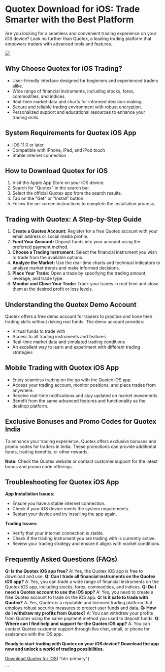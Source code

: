 # Quotex Download for iOS: Trade Smarter with the Best Platform

Are you looking for a seamless and convenient trading experience on your
iOS device? Look no further than Quotex, a leading trading platform that
empowers traders with advanced tools and features.

[![](https://static.quotex.io/files/5_en/300_250.jpg)](https://traff.sbs/brokerqxsignupf)

## Why Choose Quotex for iOS Trading?

-   User-friendly interface designed for beginners and experienced
    traders alike.
-   Wide range of financial instruments, including stocks, forex,
    commodities, and indices.
-   Real-time market data and charts for informed decision-making.
-   Secure and reliable trading environment with robust encryption.
-   Personalized support and educational resources to enhance your
    trading skills.

## System Requirements for Quotex iOS App

-   iOS 11.0 or later
-   Compatible with iPhone, iPad, and iPod touch
-   Stable internet connection

## How to Download Quotex for iOS

1.  Visit the Apple App Store on your iOS device.
2.  Search for "Quotex" in the search bar.
3.  Select the official Quotex app from the search results.
4.  Tap on the "Get" or "Install" button.
5.  Follow the on-screen instructions to complete the installation
    process.

## Trading with Quotex: A Step-by-Step Guide

1.  **Create a Quotex Account:** Register for a free Quotex account with
    your email address or social media profile.
2.  **Fund Your Account:** Deposit funds into your account using the
    preferred payment method.
3.  **Choose a Trading Instrument:** Select the financial instrument you
    wish to trade from the available options.
4.  **Analyze the Market:** Use the real-time charts and technical
    indicators to analyze market trends and make informed decisions.
5.  **Place Your Trade:** Open a trade by specifying the trading amount,
    leverage, and trade type.
6.  **Monitor and Close Your Trade:** Track your trades in real-time and
    close them at the desired profit or loss levels.

## Understanding the Quotex Demo Account

Quotex offers a free demo account for traders to practice and hone their
trading skills without risking real funds. The demo account provides:

-   Virtual funds to trade with
-   Access to all trading instruments and features
-   Real-time market data and simulated trading conditions
-   An excellent way to learn and experiment with different trading
    strategies

## Mobile Trading with Quotex iOS App

-   Enjoy seamless trading on the go with the Quotex iOS app.
-   Access your trading account, monitor positions, and place trades
    from anywhere.
-   Receive real-time notifications and stay updated on market
    movements.
-   Benefit from the same advanced features and functionality as the
    desktop platform.

## Exclusive Bonuses and Promo Codes for Quotex India

To enhance your trading experience, Quotex offers exclusive bonuses and
promo codes for traders in India. These promotions can provide
additional funds, trading benefits, or other rewards.

**Note:** Check the Quotex website or contact customer support for the
latest bonus and promo code offerings.

## Troubleshooting for Quotex iOS App

**App Installation Issues:**

-   Ensure you have a stable internet connection.
-   Check if your iOS device meets the system requirements.
-   Restart your device and try installing the app again.

**Trading Issues:**

-   Verify that your internet connection is stable.
-   Check if the trading instrument you are trading with is currently
    active.
-   Review your trading strategy and ensure it aligns with market
    conditions.

## Frequently Asked Questions (FAQs)

**Q: Is the Quotex iOS app free?** A: Yes, the Quotex iOS app is free to
download and use. **Q: Can I trade all financial instruments on the
Quotex iOS app?** A: Yes, you can trade a wide range of financial
instruments on the Quotex iOS app, including stocks, forex, commodities,
and indices. **Q: Do I need a Quotex account to use the iOS app?** A:
Yes, you need to create a free Quotex account to trade on the iOS app.
**Q: Is it safe to trade with Quotex?** A: Yes, Quotex is a reputable
and licensed trading platform that employs robust security measures to
protect user funds and data. **Q: How do I withdraw my profits from
Quotex?** A: You can withdraw your profits from Quotex using the same
payment method you used to deposit funds. **Q: Where can I find help and
support for the Quotex iOS app?** A: You can contact Quotex customer
support through live chat, email, or phone for assistance with the iOS
app.

**Ready to start trading with Quotex on your iOS device? Download the
app now and unlock a world of trading possibilities.**

[Download Quotex for
iOS](\%22https://traff.sbs/quotexonelink\%22){."btn-primary"}

\`\`\`

